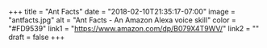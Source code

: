 +++
title = "Ant Facts"
date = "2018-02-10T21:35:17-07:00"
image = "antfacts.jpg"
alt = "Ant Facts - An Amazon Alexa voice skill"
color = "#FD9539"
link1 = "https://www.amazon.com/dp/B079X4T9WV/"
link2 = ""
draft = false
+++